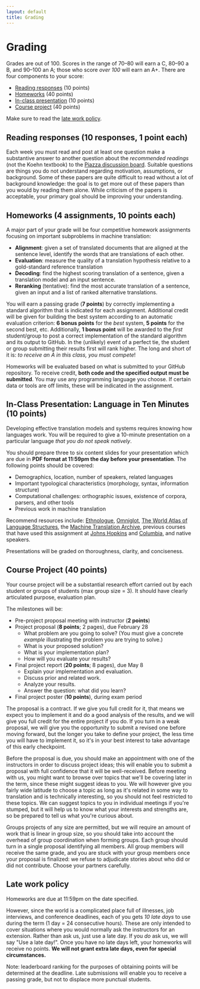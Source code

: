 ```yaml
---
layout: default
title: Grading
---
```

# Grading

Grades are out of 100. Scores in the range of 70–80 will earn a C, 80–90 a B, and 90–100 an A; those who score *over 100* will earn an A+. There are four components to your score:

 * [Reading responses](#reading_responses_10_responses_1_point_each) (10 points)
 * [Homeworks](#homeworks_4_assignments_10_points_each) (40 points)
 * [In-class presentation](#inclass_presentation_language_in_ten_minutes_10_points) (10 points)
 * [Course project](#course_project_40_points) (40 points)

Make sure to read the [late work policy](#late_work_policy).

## Reading responses (10 responses, 1 point each)

Each week you must read and post at least one question make a substantive answer to another question about the *recommended readings* (not the Koehn textbook) to the [Piazza discussion board](https://piazza.com/cmu/spring2013/11731/home). Suitable questions are things you do not understand regarding motivation, assumptions, or background. Some of these papers are quite difficult to read without a lot of background knowledge: the goal is to get more out of these papers than you would by reading them alone. While criticism of the papers is acceptable, your primary goal should be improving your understanding.

## Homeworks (4 assignments, 10 points each)

A major part of your grade will be four competitive homework assignments focusing on important subproblems in machine translation:

 * **Alignment**: given a set of translated documents that are aligned at the sentence level, identify the words that are translations of each other.
 * **Evaluation**: measure the quality of a translation hypothesis relative to a gold-standard reference translation
 * **Decoding**: find the highest scoring translation of a sentence, given a translation model and an input sentence.
 * **Reranking** (tentative): find the most accurate translation of a sentence, given an input and a list of ranked alternative translations.

You will earn a passing grade (**7 points**) by correctly implementing a standard algorithm that is indicated for each assignment. Additional credit will be given for building the best system according to an automatic evaluation criterion: **6 bonus points** for the *best* system, **5 points** for the second best, etc. Additionally, **1 bonus point** will be awarded to the *first* student/group to post a correct implementation of the standard algorithm and its output to GitHub. In the (unlikely) event of a perfect tie, the student or group submitting their results first will rank higher. The long and short of it is: *to receive an A in this class, you must compete*!

Homeworks will be evaluated based on what is submitted to your GitHub repository. To receive credit, **both code and the specified output must be submitted**. You may use any programming language you choose. If certain data or tools are off limits, these will be indicated in the assignment.

## In-Class Presentation: Language in Ten Minutes (10 points)

Developing effective translation models and systems requires knowing how languages work. You will be required to give a 10-minute presentation on a particular language *that you do not speak natively*.

You should prepare three to six content slides for your presentation which are due in **PDF format at 11:59pm the day before your presentation**. The following points should be covered:

 * Demographics, location, number of speakers, related languages
 * Important typological characteristics (morphology, syntax, information structure)
 * Computational challenges: orthographic issues, existence of corpora, parsers, and other tools
 * Previous work in machine translation

Recommend resources include: [Ethnologue](http://www.ethnologue.com/), [Omniglot](http://www.omniglot.com/), [The World Atlas of Language Structures](http://wals.info/), the [Machine Translation Archive](http://www.mt-archive.info), previous courses that have used this assignment at [Johns Hopkins](http://mt-class.org) and [Columbia](https://sites.google.com/site/comse6998machinetranslation/language-in-10-minutes), and native speakers.

Presentations will be graded on thoroughness, clarity, and conciseness.

## Course Project (40 points)

Your course project will be a substantial research effort carried out by each student or groups of students (max group size = 3). It should have clearly articulated purpose, evaluation plan.

The milestones will be:
 * Pre-project proposal meeting with instructor (**2 points**)
 * Project proposal (**8 points**; 2 pages), due February 28
   * What problem are you going to solve? (You must give a concrete *example* illustrating the problem you are trying to solve.)
   * What is your proposed solution?
   * What is your implementation plan?
   * How will you evaluate your results?
 * Final project report (**20 points**; 8 pages), due May 8
   * Explain your implementation and evaluation.
   * Discuss prior and related work.
   * Analyze your results.
   * Answer the question: what did you learn?
 * Final project poster (**10 points**), during exam period

The proposal is a contract. If we give you full credit for it, that means we expect you to implement it and do a good analysis of the results, and we will give you full credit for the entire project if you do. If you turn in a weak proposal, we will give you the opportunity to submit a revised one before moving forward, but the longer you take to define your project, the less time you will have to implement it, so it's in your best interest to take advantage of this early checkpoint.

Before the proposal is due, you should make an appointment with one of the instructors in order to discuss project ideas; this will enable you to submit a proposal with full confidence that it will be well-received. Before meeting with us, you might want to browse over topics that we'll be covering later in the term, since these might suggest ideas to you. We will however give you fairly wide latitude to choose a topic as long as it's related in some way to translation and is technically interesting, so you should not feel restricted to these topics. We can suggest topics to you in individual meetings if you're stumped, but it will help us to know what your interests and strengths are, so be prepared to tell us what you're curious about.

Groups projects of any size are permitted, but we will require an amount of work that is linear in group size, so you should take into account the overhead of group coordination when forming groups. Each group should turn in a single proposal identifying all members. All group members will receive the same grade, and you are stuck with your group members once your proposal is finalized: we refuse to adjudicate stories about who did or did not contribute. Choose your partners carefully.

## Late work policy

Homeworks are due at 11:59pm on the date specified.

However, since the world is a complicated place full of illnesses, job interviews, and conference deadlines, each of you gets *10 late days* to use during the term (1 day = 24 consecutive hours). These are only intended to cover situations where you would normally ask the instructors for an extension. Rather than ask us, just use a late day. If you *do* ask us, we will say "Use a late day!". Once you have no late days left, your homeworks will receive no points. **We will not grant extra late days, even for special circumstances.**

Note: leaderboard ranking for the purposes of obtaining points will be determined at the deadline. Late submissions will enable you to receive a passing grade, but not to displace more punctual students.


